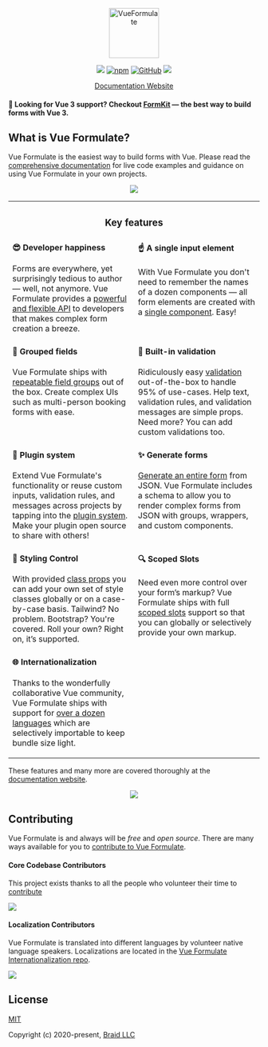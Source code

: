 <p align="center"><a href="https://vueformulate.com" target="_blank" rel="noopener noreferrer"><img width="100" src="https://assets.wearebraid.com/vue-formulate/logo.png" alt="VueFormulate"></a></p>

<p align="center">
  <a href="https://travis-ci.org/wearebraid/vue-formulate"><img src="https://travis-ci.org/wearebraid/vue-formulate.svg?branch=master"></a>
  <a href="https://www.npmjs.com/package/@braid/vue-formulate"><img alt="npm" src="https://img.shields.io/npm/v/@braid/vue-formulate"></a>
  <a href="https://github.com/wearebraid/vue-formulate"><img alt="GitHub" src="https://img.shields.io/github/license/wearebraid/vue-formulate"></a>
  <a href=""><img src="https://img.badgesize.io/wearebraid/vue-formulate/master/dist/formulate.esm.js.svg?compression=gzip&label=gzip"></a>
</p>

<p align="center">
  <a href="https://vueformulate.com">Documentation Website</a>
</p>


#### 🚀 Looking for Vue 3 support? Checkout [FormKit](https://www.formkit.com) — the best way to build forms with Vue 3.

## What is Vue Formulate?

Vue Formulate is the easiest way to build forms with Vue. Please read the [comprehensive documentation](https://vueformulate.com) for live code examples and guidance on using Vue Formulate in your own projects.

<p align="center"><a href="https://vueformulate.com"><img src="https://assets.wearebraid.com/vue-formulate/read-the-docs.png" /></a></p>


<table style="width: 100%;">
	<tr>
		<th colspan="2">
			<h3>Key features</h3>
		</th>
	<tr>
	<tr>
		<td style="width: 50%; vertical-align: top;">
			<h4 style="margin-top: 0.25em">😎 Developer happiness</h4>
			<p>Forms are everywhere, yet surprisingly tedious to author — well, not anymore. Vue Formulate provides a <a href="https://vueformulate.com/guide/inputs/#all-options">powerful and flexible API</a> to developers that makes complex form creation a breeze.</p>
		</td>
		<td style="width: 50%; vertical-align: top;">
			<h4 style="margin-top: 0.25em;">☝️ A single input element</h4>
			<p>With Vue Formulate you don't need to remember the names of a dozen components — all form elements are created with a <a href="https://vueformulate.com/guide/#inputs">single component</a>. Easy!</p>
		</td>
	</tr>
	<tr>
		<td style="width: 50%; vertical-align: top;">
			<h4 style="margin-top: 0.25em">💪 Grouped fields</h4>
			<p>Vue Formulate ships with <a href="https://vueformulate.com/guide/inputs/types/group/#repeatable-groups">repeatable field groups</a> out of the box. Create complex UIs such as multi-person booking forms with ease.</p>
		</td>
		<td style="width: 50%; vertical-align: top;">
			<h4 style="margin-top: 0.25em;">🎯 Built-in validation</h4>
			<p>Ridiculously easy <a href="https://vueformulate.com/guide/validation">validation</a> out-of-the-box to handle 95% of use-cases. Help text, validation rules, and validation messages are simple props. Need more? You can add custom validations too.</p>
		</td>
	</tr>
	<tr>
		<td style="width: 50%; vertical-align: top;">
			<h4 style="margin-top: 0.25em">🔌 Plugin system</h4>
			<p>Extend Vue Formulate's functionality or reuse custom inputs, validation rules, and messages across projects by tapping into the <a href="https://vueformulate.com/guide/plugins/#creating-a-new-plugin">plugin system</a>. Make your plugin open source to share with others!</p>
		</td>
		<td style="width: 50%; vertical-align: top;">
			<h4 style="margin-top: 0.25em;">✨ Generate forms</h4>
			<p><a href="https://vueformulate.com/guide/forms/#generating-forms">Generate an entire form</a> from JSON. Vue Formulate includes a schema to allow you to render complex forms from JSON with groups, wrappers, and custom components.</p>
		</td>
	</tr>
  <tr>
		<td style="width: 50%; vertical-align: top;">
			<h4 style="margin-top: 0.25em">🎨 Styling Control</h4>
			<p>With provided <a href="https://vueformulate.com/guide/theming/customizing-classes/">class props</a> you can add your own set of style classes globally or on a case-by-case basis. Tailwind? No problem. Bootstrap? You're covered. Roll your own? Right on, it’s supported.</p>
		</td>
		<td style="width: 50%; vertical-align: top;">
			<h4 style="margin-top: 0.25em;">🔍 Scoped Slots</h4>
			<p>Need even more control over your form’s markup? Vue Formulate ships with full <a href="https://vueformulate.com/guide/inputs/slots/">scoped slots</a> support so that you can globally or selectively provide your own markup.</p>
		</td>
	</tr>
  <tr>
		<td style="width: 50%; vertical-align: top;">
			<h4 style="margin-top: 0.25em">🌐 Internationalization</h4>
			<p>Thanks to the wonderfully collaborative Vue community, Vue Formulate ships with support for <a href="https://vueformulate.com/guide/internationalization/">over a dozen languages</a> which are selectively importable to keep bundle size light.</p>
		</td>
		<td style="width: 50%; vertical-align: top;">
		</td>
	</tr>
</table>


These features and many more are covered thoroughly at the [documentation website](https://vueformulate.com).

<p align="center"><a href="https://vueformulate.com"><img src="https://assets.wearebraid.com/vue-formulate/read-the-docs.png" /></a></p>


## Contributing
Vue Formulate is and always will be _free_ and _open source_. There are many ways available for you to [contribute to Vue Formulate](https://vueformulate.com/guide/contributing/).

#### Core Codebase Contributors

This project exists thanks to all the people who volunteer their time to [contribute](https://vueformulate.com/guide/contributing/)

<a href="https://github.com/wearebraid/vue-formulate/graphs/contributors"><img src="https://contributors-img.web.app/image?repo=wearebraid/vue-formulate" /></a>

#### Localization Contributors

Vue Formulate is translated into different languages by volunteer native language speakers. Localizations are located in the [Vue Formulate Internationalization repo](https://github.com/wearebraid/vue-formulate-i18n).

<a href="https://github.com/wearebraid/vue-formulate-i18n/graphs/contributors"><img src="https://contributors-img.web.app/image?repo=wearebraid/vue-formulate-i18n" /></a>

## License

[MIT](https://opensource.org/licenses/MIT)

Copyright (c) 2020-present, [Braid LLC](https://www.wearebraid.com/)
